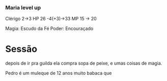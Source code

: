 ### Maria level up
Clérigo 2->3
HP 26 -4(+3)->33
MP 15 -> 20

Magia: Escudo da Fé
Poder: Encouraçado

# Sessão


depois de ir pra guilda ela compra sopa de peixe, e umas coisas de magia. 

Pedro é um muleque de 12 anos muito babaca que 